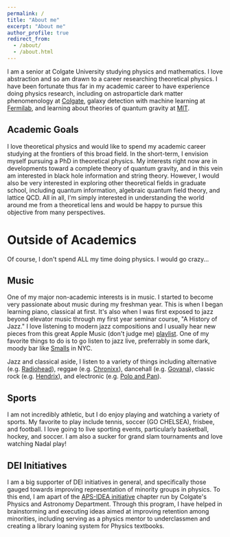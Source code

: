 ```yaml
---
permalink: /
title: "About me"
excerpt: "About me"
author_profile: true
redirect_from: 
  - /about/
  - /about.html
---
```

I am a senior at Colgate University studying physics and mathematics. I love abstraction and so am drawn to a career researching theoretical physics. I have been fortunate thus far in my academic career to have experience doing physics research, including on astroparticle dark matter phenomenology at [Colgate](https://www.colgate.edu/news/stories/exploring-mysteries-dark-matter), galaxy detection with machine learning at [Fermilab](https://www.osti.gov/biblio/1834181), and learning about theories of quantum gravity at [MIT](https://oge.mit.edu/msrp/profiles/caleb-levy/).

Academic Goals
------
I love theoretical physics and would like to spend my academic career studying at the frontiers of this broad field. In the short-term, I envision myself pursuing a PhD in theoretical physics. My interests right now are in developments toward a complete theory of quantum gravity, and in this vein am interested in black hole information and string theory. However, I would also be very interested in exploring other theoretical fields in graduate school, including quantum information, algebraic quantum field theory, and lattice QCD. All in all, I'm simply interested in understanding the world around me from a theoretical lens and would be happy to pursue this objective from many perspectives.


Outside of Academics
======
Of course, I don't spend ALL my time doing physics. I would go crazy...

Music
------
One of my major non-academic interests is in music. I started to become very passionate about music during my freshman year. This is when I began learning piano, classical at first. It's also when I was first exposed to jazz beyond elevator music through my first year seminar course, "A History of Jazz." I love listening to modern jazz compositions and I usually hear new pieces from this great Apple Music (don't judge me) [playlist](https://music.apple.com/us/playlist/jazz-currents/pl.07405f59596b402385451fa14695eec4). One of my favorite things to do is to go listen to jazz live, preferrably in some dark, moody bar like [Smalls](https://www.smallslive.com/) in NYC. 

Jazz and classical aside, I listen to a variety of things including alternative (e.g. [Radiohead](https://www.radiohead.com/)), reggae (e.g. [Chronixx](https://www.youtube.com/watch?v=dmGkl6Zv0G4&ab_channel=ChronixxMusic)), dancehall (e.g. [Govana](https://www.youtube.com/watch?v=ERpkRVPGgJg&ab_channel=GovanaVEVO)), classic rock (e.g. [Hendrix](https://www.youtube.com/watch?v=rXwMrBb2x1Q&ab_channel=JimiHendrixVEVO)), and electronic (e.g. [Polo and Pan](https://www.youtube.com/watch?v=eMKqjO1jyGU&ab_channel=Ekleroshockrecords)).


Sports
------
I am not incredibly athletic, but I do enjoy playing and watching a variety of sports. My favorite to play include tennis, soccer (GO CHELSEA), frisbee, and football. I love going to live sporting events, particularly basketball, hockey, and soccer. I am also a sucker for grand slam tournaments and love watching Nadal play!

DEI Initiatives
------
I am a big supporter of DEI initiatives in general, and specifically those gauged towards improving representation of minority groups in physics. To this end, I am apart of the [APS-IDEA initiative](https://www.aps.org/programs/innovation/fund/idea.cfm) chapter run by Colgate's Physics and Astronomy Department. Through this program, I have helped in brainstorming and executing ideas aimed at improving retention among minorities, including serving as a physics mentor to underclassmen and creating a library loaning system for Physics textbooks. 
